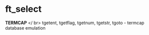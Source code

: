 # ft_select
**TERMCAP** </ br>
tgetent, tgetflag, tgetnum, tgetstr, tgoto - termcap database emulation
